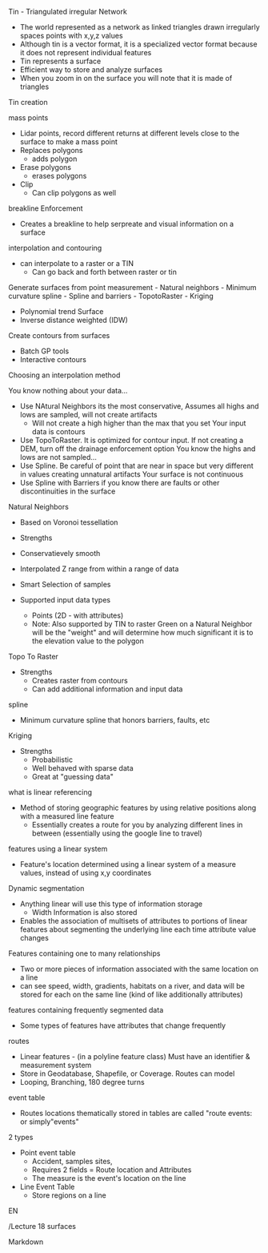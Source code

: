 Tin - Triangulated irregular Network

-   The world represented as a network as linked triangles drawn
    irregularly spaces points with x,y,z values
-   Although tin is a vector format, it is a specialized vector format
    because it does not represent individual features
-   Tin represents a surface
-   Efficient way to store and analyze surfaces
-   When you zoom in on the surface you will note that it is made of
    triangles

Tin creation

mass points

-   Lidar points, record different returns at different levels close to
    the surface to make a mass point
-   Replaces polygons
    -   adds polygon
-   Erase polygons
    -   erases polygons
-   Clip
    -   Can clip polygons as well

breakline Enforcement

-   Creates a breakline to help serpreate and visual information on a
    surface

interpolation and contouring

-   can interpolate to a raster or a TIN
    -   Can go back and forth between raster or tin

Generate surfaces from point measurement - Natural neighbors - Minimum
curvature spline - Spline and barriers - TopotoRaster - Kriging

-   Polynomial trend Surface
-   Inverse distance weighted (IDW)

Create contours from surfaces

-   Batch GP tools
-   Interactive contours

Choosing an interpolation method

You know nothing about your data...

-   Use NAtural Neighbors its the most conservative, Assumes all highs
    and lows are sampled, will not create artifacts
    -   Will not create a high higher than the max that you set Your
        input data is contours
-   Use TopoToRaster. It is optimized for contour input. If not creating
    a DEM, turn off the drainage enforcement option You know the highs
    and lows are not sampled...
-   Use Spline. Be careful of point that are near in space but very
    different in values creating unnatural artifacts Your surface is not
    continuous
-   Use Spline with Barriers if you know there are faults or other
    discontinuities in the surface

Natural Neighbors

-   Based on Voronoi tessellation

-   Strengths

-   Conservatievely smooth

-   Interpolated Z range from within a range of data

-   Smart Selection of samples

-   Supported input data types

    -   Points (2D - with attributes)
    -   Note: Also supported by TIN to raster Green on a Natural
        Neighbor will be the "weight" and will determine how much
        significant it is to the elevation value to the polygon

Topo To Raster

-   Strengths
    -   Creates raster from contours
    -   Can add additional information and input data

spline

-   Minimum curvature spline that honors barriers, faults, etc

Kriging

-   Strengths
    -   Probabilistic
    -   Well behaved with sparse data
    -   Great at "guessing data"

what is linear referencing

-   Method of storing geographic features by using relative positions
    along with a measured line feature
    -   Essentially creates a route for you by analyzing different lines
        in between (essentially using the google line to travel)

features using a linear system

-   Feature's location determined using a linear system of a measure
    values, instead of using x,y coordinates

Dynamic segmentation

-   Anything linear will use this type of information storage
    -   Width Information is also stored
-   Enables the association of multisets of attributes to portions of
    linear features about segmenting the underlying line each time
    attribute value changes

Features containing one to many relationships

-   Two or more pieces of information associated with the same location
    on a line
-   can see speed, width, gradients, habitats on a river, and data will
    be stored for each on the same line (kind of like additionally
    attributes)

features containing frequently segmented data

-   Some types of features have attributes that change frequently

routes

-   Linear features - (in a polyline feature class) Must have an
    identifier & measurement system
-   Store in Geodatabase, Shapefile, or Coverage. Routes can model
-   Looping, Branching, 180 degree turns

event table

-   Routes locations thematically stored in tables are called "route
    events: or simply"events\"

2 types

-   Point event table
    -   Accident, samples sites,
    -   Requires 2 fields = Route location and Attributes
    -   The measure is the event's location on the line
-   Line Event Table
    -   Store regions on a line

EN

/Lecture 18 surfaces

Markdown
